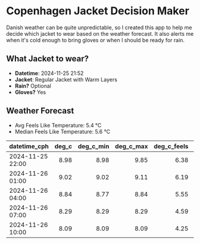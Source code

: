 
# Copenhagen Jacket Decision Maker

Danish weather can be quite unpredictable, so I created this app to help me decide which jacket to wear based on the weather forecast. 
It also alerts me when it's cold enough to bring gloves or when I should be ready for rain.

## What Jacket to wear?

- **Datetime**: 2024-11-25 21:52
- **Jacket**: Regular Jacket with Warm Layers
- **Rain?** Optional
- **Gloves?** Yes

## Weather Forecast
- Avg Feels Like Temperature: 5.4 °C
- Median Feels Like Temperature: 5.6 °C

| datetime_cph     |   deg_c |   deg_c_min |   deg_c_max |   deg_c_feels | weather   | wind   | rain   |
|:-----------------|--------:|------------:|------------:|--------------:|:----------|:-------|:-------|
| 2024-11-25 22:00 |    8.98 |        8.98 |        9.85 |          6.38 | Rain      | Low    | Low    |
| 2024-11-26 01:00 |    9.02 |        9.02 |        9.11 |          6.19 | Clouds    | High   | None   |
| 2024-11-26 04:00 |    8.84 |        8.77 |        8.84 |          5.55 | Clouds    | High   | None   |
| 2024-11-26 07:00 |    8.29 |        8.29 |        8.29 |          4.59 | Clouds    | High   | None   |
| 2024-11-26 10:00 |    8.09 |        8.09 |        8.09 |          4.25 | Clouds    | High   | None   |
        